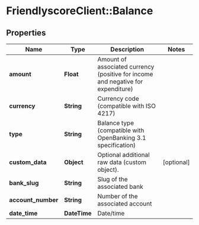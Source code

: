 # FriendlyscoreClient::Balance

## Properties
Name | Type | Description | Notes
------------ | ------------- | ------------- | -------------
**amount** | **Float** | Amount of associated currency (positive for income and negative for expenditure) | 
**currency** | **String** | Currency code (compatible with ISO 4217) | 
**type** | **String** | Balance type (compatible with OpenBanking 3.1 specification) | 
**custom_data** | **Object** | Optional additional raw data (custom object). | [optional] 
**bank_slug** | **String** | Slug of the associated bank | 
**account_number** | **String** | Number of the associated account | 
**date_time** | **DateTime** | Date/time | 


